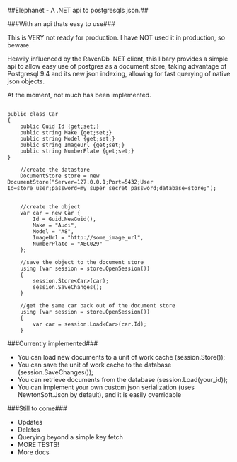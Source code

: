 ##Elephanet - A .NET api to postgresqls json.##

###With an api thats easy to use###

This is VERY not ready for production.  I have NOT used it in production, so beware.

Heavily influenced by the RavenDb .NET client, this libary provides a simple api to allow easy use of postgres as a document store, taking advantage of Postgresql 9.4 and its new json indexing, allowing for fast querying of native json objects.

At the moment, not much has been implemented.

```

public class Car
{
 	public Guid Id {get;set;}
	public string Make {get;set;}
	public string Model {get;set;}
	public string ImageUrl {get;set;}
	public string NumberPlate {get;set;}
}

	//create the datastore
	DocumentStore store = new DocumentStore("Server=127.0.0.1;Port=5432;User Id=store_user;password=my super secret password;database=store;");
	
	
	//create the object
	var car = new Car {
		Id = Guid.NewGuid(),
		Make = "Audi",
		Model = "A8",
		ImageUrl = "http://some_image_url",
		NumberPlate = "ABC029"
	};

	//save the object to the document store
	using (var session = store.OpenSession())
	{
		session.Store<Car>(car);
		session.SaveChanges();
	}

	//get the same car back out of the document store
	using (var session = store.OpenSession())
	{
		var car = session.Load<Car>(car.Id);
	}
```

###Currently implemented###

* You can load new documents to a unit of work cache (session.Store<T>());
* You can save the unit of work cache to the database (session.SaveChanges());
* You can retrieve documents from the database (session.Load<T>(your_id));
* You can implement your own custom json serialization (uses NewtonSoft.Json by default), and it is easily overridable

###Still to come###

* Updates
* Deletes
* Querying beyond a simple key fetch
* MORE TESTS!
* More docs
